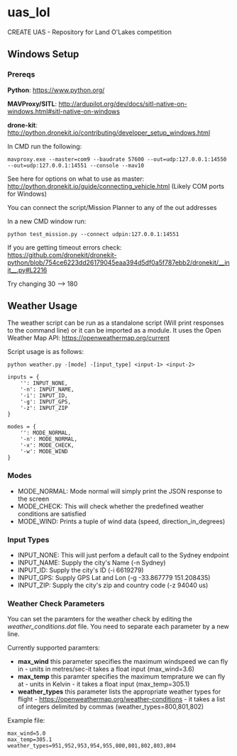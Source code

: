 # uas_lol
CREATE UAS - Repository for Land O'Lakes competition

## Windows Setup

### Prereqs

**Python**: https://www.python.org/

**MAVProxy/SITL**: http://ardupilot.org/dev/docs/sitl-native-on-windows.html#sitl-native-on-windows 

**drone-kit**: http://python.dronekit.io/contributing/developer_setup_windows.html

In CMD run the following:

```
mavproxy.exe --master=com9 --baudrate 57600 --out=udp:127.0.0.1:14550 --out=udp:127.0.0.1:14551 --console --mav10
```
See here for options on what to use as master: http://python.dronekit.io/guide/connecting_vehicle.html (Likely COM ports for Windows)

You can connect the script/Mission Planner to any of the out addresses

In a new CMD window run:
```
python test_mission.py --connect udpin:127.0.0.1:14551
```

If you are getting timeout errors check: https://github.com/dronekit/dronekit-python/blob/754ce6223dd26179045eaa394d5df0a5f787ebb2/dronekit/__init__.py#L2216

Try changing 30 --> 180

## Weather Usage

The weather script can be run as a standalone script (Will print responses to the command line) or it can be imported as a module. It uses the Open Weather Map API: https://openweathermap.org/current

Script usage is as follows:

`python weather.py -[mode] -[input_type] <input-1> <input-2>`

```
inputs = {
    '': INPUT_NONE,
    '-n': INPUT_NAME,
    '-i': INPUT_ID,
    '-g': INPUT_GPS,
    '-z': INPUT_ZIP
}
```

```
modes = {
    '': MODE_NORMAL,
    '-n': MODE_NORMAL,
    '-x': MODE_CHECK,
    '-w': MODE_WIND
}
```

### Modes

- MODE_NORMAL: Mode normal will simply print the JSON response to the screen
- MODE_CHECK: This will check whether the predefined weather conditions are satisfied
- MODE_WIND: Prints a tuple of wind data (speed, direction_in_degrees)

### Input Types

- INPUT_NONE: This will just perfom a default call to the Sydney endpoint
- INPUT_NAME: Supply the city's Name (-n Sydney)
- INPUT_ID: Supply the city's ID (-i 6619279)
- INPUT_GPS: Supply GPS Lat and Lon (-g -33.867779 151.208435)
- INPUT_ZIP: Supply the city's zip and country code (-z 94040 us)

### Weather Check Parameters
You can set the paramters for the weather check by editing the *weather_conditions.dat* file. You need to separate each parameter by a new line.

Currently supported paramters:
- **max_wind** this parameter specifies the maximum windspeed we can fly in - units in metres/sec-it takes a float input (max_wind=3.6)
- **max_temp** this paramter specifies the maximum temprature we can fly at - units in Kelvin - it takes a float input (max_temp=305.1)
- **weather_types** this parameter lists the appropriate weather types for flight - https://openweathermap.org/weather-conditions - it takes a list of integers delimited by commas (weather_types=800,801,802)

Example file:

```
max_wind=5.0
max_temp=305.1
weather_types=951,952,953,954,955,800,801,802,803,804
```
